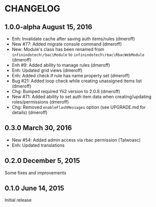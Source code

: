 # CHANGELOG

## 1.0.0-alpha August 15, 2016

- Enh: Invalidate cache after saving auth items/rules (dmeroff)
- New #77: Added migrate console command (dmeroff)
- New: Module's class has been renamed from `infinindotech\rbac\Module` to `infinindotech\rbac\RbacWebModule` (dmeroff)
- Enh #9: Added ability to manage rules (dmeroff)
- Enh: Updated grid views (dmeroff)
- Enh: Added check if rule has name property set (dmeroff)
- Bug #21: Added loop check while creating unassigned items list (dmeroff)
- Chg: Bumped required Yii2 version to 2.0.8 (dmeroff)
- New #71: Added ability to set auth item data when creating/updating roles/permissions (dmeroff)
- Chg: Removed `enableFlashMessages` option (see UPGRADE.md for details) (dmeroff)

## 0.3.0 March 30, 2016

- New #54: Added admin access via rbac permission (Talwoasc)
- Enh: Updated translations

## 0.2.0 December 5, 2015

Some fixes and improvements

## 0.1.0 June 14, 2015

Initial release
